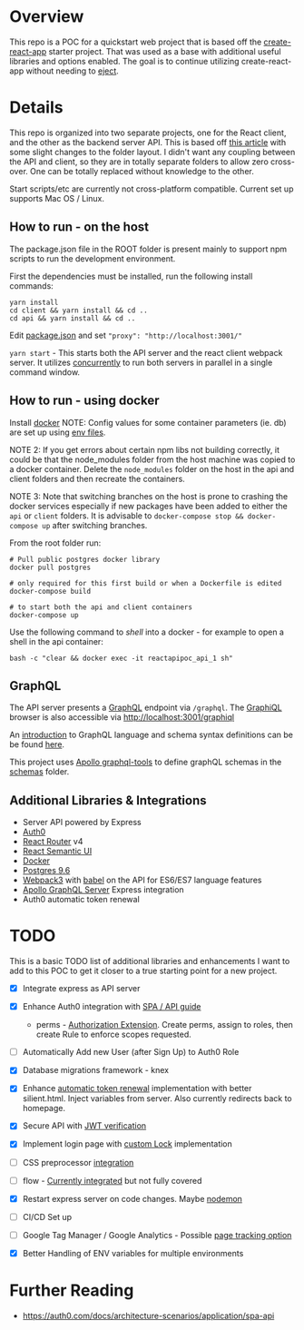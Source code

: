 # Overview

This repo is a POC for a quickstart web project that is based off the [create-react-app](https://github.com/facebookincubator/create-react-app) starter project. That was used as a base with additional useful libraries and options enabled. The goal is to continue utilizing create-react-app without needing to [eject](https://github.com/facebookincubator/create-react-app/blob/master/packages/react-scripts/template/README.md#npm-run-eject). 

# Details

This repo is organized into two separate projects, one for the React client, and the other as the backend server API. This is based off [this article](https://www.fullstackreact.com/articles/using-create-react-app-with-a-server/) with some slight changes to the folder layout. I didn't want any coupling between the API and client, so they are in totally separate folders to allow zero cross-over. One can be totally replaced without knowledge to the other.

Start scripts/etc are currently not cross-platform compatible. Current set up supports Mac OS / Linux. 

## How to run - on the host

The package.json file in the ROOT folder is present mainly to support npm scripts to run the development environment. 

First the dependencies must be installed, run the following install commands:

```shell
yarn install
cd client && yarn install && cd ..
cd api && yarn install && cd ..
```

Edit [package.json](./client/package.json) and set `"proxy": "http://localhost:3001/"`

`yarn start` - This starts both the API server and the react client webpack server. It utilizes [concurrently](https://github.com/kimmobrunfeldt/concurrently) to run both servers in parallel in a single command window.

## How to run - using docker

Install [docker](https://www.docker.com/docker-mac)
NOTE: Config values for some container parameters (ie. db) are set up using [env files](https://docs.docker.com/compose/environment-variables/).

NOTE 2: If you get errors about certain npm libs not building correctly, it could be that the node_modules folder 
from the host machine was copied to a docker container. Delete the `node_modules` folder on the host in the api 
and client folders and then recreate the containers.

NOTE 3: Note that switching branches on the host is prone to crashing the docker services especially if new 
packages have been added to either the `api` or `client` folders. It is advisable to `docker-compose stop && docker-compose up`
after switching branches. 

From the root folder run:

```shell
# Pull public postgres docker library
docker pull postgres

# only required for this first build or when a Dockerfile is edited
docker-compose build 

# to start both the api and client containers
docker-compose up
```

Use the following command to _shell_ into a docker - for example to open a shell in the api container:

```
bash -c "clear && docker exec -it reactapipoc_api_1 sh"
```

## GraphQL

The API server presents a [GraphQL](http://graphql.org) endpoint via `/graphql`. The [GraphiQL](https://github.com/graphql/graphiql) browser 
is also accessible via [http://localhost:3001/graphiql](http://localhost:3001/graphiql)

An [introduction](http://graphql.org/learn/) to GraphQL language and schema syntax
definitions can be be found [here](http://graphql.org/graphql-js/).

This project uses [Apollo graphql-tools](https://www.apollographql.com/docs/graphql-tools/) to define graphQL
schemas in the [schemas](./api/schemas) folder.


## Additional Libraries & Integrations

- Server API powered by Express
- [Auth0](https://auth0.com/docs/quickstart/spa/react)
- [React Router](https://reacttraining.com/react-router/web/guides/philosophy) v4
- [React Semantic UI](https://react.semantic-ui.com)
- [Docker](https://www.docker.com/)
- [Postgres 9.6](https://www.postgresql.org/docs/9.6/static/index.html)
- [Webpack3](https://webpack.js.org/) with [babel](https://babeljs.io/) on the API for ES6/ES7 language features
- [Apollo GraphQL Server](https://www.apollographql.com/docs/apollo-server/) Express integration
- Auth0 automatic token renewal

# TODO

This is a basic TODO list of additional libraries and enhancements I want to add to this POC to get it closer to a true starting point for a new project. 

- [X] Integrate express as API server
- [X] Enhance Auth0 integration with [SPA / API guide](https://auth0.com/docs/architecture-scenarios/application/spa-api)
    - perms - [Authorization Extension](https://auth0.com/docs/extensions/authorization-extension/v2). Create perms, assign to roles, then create Rule to enforce scopes requested.
- [ ] Automatically Add new User (after Sign Up) to Auth0 Role
- [X] Database migrations framework - knex
- [X] Enhance [automatic token renewal](https://auth0.com/docs/quickstart/spa/react/05-token-renewal) implementation with better silient.html. Inject variables from server. Also currently redirects back to homepage.
- [X] Secure API with [JWT verification](https://auth0.com/docs/jwks)
- [X] Implement login page with [custom Lock](https://auth0.com/docs/libraries/lock/v10) implementation
- [ ] CSS preprocessor [integration](https://github.com/facebookincubator/create-react-app/blob/master/packages/react-scripts/template/README.md#adding-a-css-preprocessor-sass-less-etc)
- [ ] flow - [Currently integrated](https://github.com/facebookincubator/create-react-app/blob/master/packages/react-scripts/template/README.md#adding-flow) but not fully covered
- [X] Restart express server on code changes. Maybe [nodemon](https://github.com/remy/nodemon)
- [ ] CI/CD Set up
- [ ] Google Tag Manager / Google Analytics - Possible [page tracking option](https://www.pmg.com/blog/tracking-single-page-web-apps-google-tag-manager-analytics/)
- [X] Better Handling of ENV variables for multiple environments


# Further Reading

- https://auth0.com/docs/architecture-scenarios/application/spa-api
